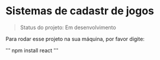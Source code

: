 # Sistemas de cadastr de jogos

> Status do projeto: Em desenvolvimento

Para rodar esse projeto na sua máquina, por favor digite:

'''
npm install react
'''
